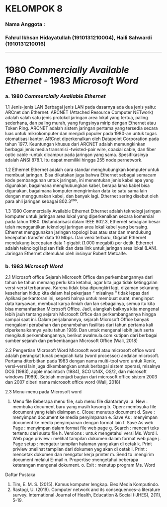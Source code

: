 # KELOMPOK 8
### Nama Anggota :
### Fahrul Ikhsan Hidayatullah (1910131210004), Haili Sahwardi (1910131210016)
---
# 1980 _Commercially Available Ethernet_ - 1983 _Microsoft Word_

### a. 1980 _Commercially Available Ethernet_
1.1 Jenis-jenis LAN
Berbagai jenis LAN pada dasarnya ada dua jenis yaitu: ARCnet dan Ethernet. ARCNET (Attached Resource Computer NETwork) adalah salah satu jenis protokol jaringan area lokal yang tertua, paling sederhana, dan paling murah, yang fungsinya mirip dengan Ethernet atau Token Ring. ARCNET adalah sistem jaringan pertama yang tersedia secara luas untuk mikrokomputer dan menjadi populer pada 1980-an untuk tugas otomatisasi kantor. ARCnet diperkenalkan oleh Datapoint Corporation pada tahun 1977. Keuntungan khusus dari ARCNET adalah memungkinkan berbagai jenis media transmisi -twisted-pair wire, coaxial cable, dan fiber optic cable -untuk dicampur pada jaringan yang sama.
Spesifikasinya adalah ANSI 878.1. Itu dapat memiliki hingga 255 node pernetwork.

1.2 Ethernet
Ethernet adalah cara standar menghubungkan komputer untuk membuat jaringan. Bisa dikatakan juga bahwa Ethernet sebagai semacam kode pembangunan untuk jaringan, ini menentukan jenis kabel apa yang digunakan, bagaimana menghubungkan kabel, berapa lama kabel bisa digunakan, bagaimana komputer mengirimkan data ke satu sama lain dengan menggunakan kabel, dan banyak lagi. Ethernet sering disebut oleh para ahli jaringan sebagai 802.3²⁹³.

1.3 1980 Commercially Available Ethernet
Ethernet adalah teknologi jaringan komputer untuk jaringan area lokal yang diperkenalkan secara komersial pada tahun 1980. Distandarisasi dalam IEEE 802.3, Ethernet sebagian besar telah menggantikan teknologi jaringan area lokal kabel yang bersaing. Ethernet menggunakan jaringan topologi bus atau star dan mendukung kecepatan transfer data 10 Mbps. Dan versi terbaru, Gigabit Ethernet mendukung kecepatan data 1 gigabit (1.000 megabit) per detik. Ethernet adalah teknologi lapisan fisik dan data link untuk jaringan area lokal (LAN). Jaringan Ethernet ditemukan oleh insinyur Robert Metcalfe. 



### b. 1983 _Microsoft Word_ 
2.1 Microsoft office
Sejarah Microsoft Office dan perkembangannya dari tahun ke tahun memang perlu
kita ketahui, agar kita juga tidak ketinggalan versi-versi terbarunya. Karena tidak bisa
dipungkiri lagi, dizaman sekarang keseharian hidup kita dalam hal pekerjaan “ misalnya
“ tidak lepas dari Aplikasi perkantoran ini, seperti halnya untuk membuat surat, menginput
data karyawan, membuat karya ilmiah dan lan sebagainya, semua itu kita bisa memanfaatkan
Microsoft Office. Jadi, alangkah baiknya kita mengenal lebih jauh tentang sejarah Microsoft
Office dan perkembangannya hingga sampai saat ini. Dalam perjalanannya, sejarah Microsoft
Office banyak mengalami perubahan dan penambahan fasilitas dari tahun pertama kali
diperkenalkannya yaitu tahun 1989. Dan untuk mengenal lebih jauh serta mengikuti
perkembangannya, berikut awalmula.com kutipan dari berbagai sumber sejarah dan
perkembangan Microsoft Office (Wali, 2018)

2.2 Pengertian Microsoft Word
Microsoft word atau microsoft office word adalah perangkat lunak pengolah kata (word
processor) andalan microsoft. Pertama diterbitkan pada 1983 dengan nama multi-tool word
untuk Xenix, versi-versi lain juga dikembangkan untuk berbagai sistem operasi, misalnya
DOS (1983), apple macintosh (1984), SCO UNIX, OS/2, dan microsoft windows (1989).
Setelah menjadi bagian dari microsoft office sistem 2003 dan 2007 diberi nama microsoft
office word (Wali, 2018)

2.3 Menu-menu pada Microsoft word
1. Menu file
Beberapa menu file, sub menu file diantaranya:
a. New : membuka document baru yang masih kosong
b. Open: membyuka file document yang telah disimpan
c. Close: menutup document
d. Save : menyimpan document ke media penyimpanan
e. Save As : menyimpan document ke media penyimpanan dengan format lain
f. Save As web Page : menyimpan dalam format file web page
g. Search : mencari teks tertentu dari suatu file
h. Versions : untuk mengetahui versi Ms. Word
i. Web page priview : melihat tampilan dokumen dalam format web page
j. Page setup : mengatur tampilan halaman yang akan di cetak
k. Print priview :melihat tampilan dari dokumen yag akan di cetak
l. Print : mencetak dokumen dan mengatur kerja printer
m. Send to :mengirim document melalui E-mail
n. Propertise :mengetahui beberapa keterangan mengenai dokument.
o. Exit : menutup program Ms. Word



Daftar Pustaka
1. Tim, E. M. S. (2015). Kamus komputer lengkap. Elex Media Komputindo.
2. Rastogi, U. (2019). Computer network and its consequences–a literature survey. International Journal of Health, Education & Social (IJHES), 2(11), 5-19.
